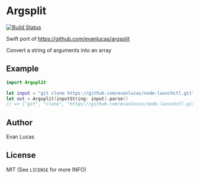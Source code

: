 # Argsplit

[![Build Status](https://travis-ci.org/evanlucas/argsplit-swift.svg)](https://travis-ci.org/evanlucas/argsplit-swift)

Swift port of https://github.com/evanlucas/argsplit

Convert a string of arguments into an array

## Example

```swift
import Argsplit

let input = "git clone https://github.com/evanlucas/node-launchctl.git"
let out = Argsplit(inputString: input).parse()
// => ["git", "clone", "https://github.com/evanlucas/node-launchctl.git"]
```

## Author

Evan Lucas

## License

MIT (See `LICENSE` for more INFO)
